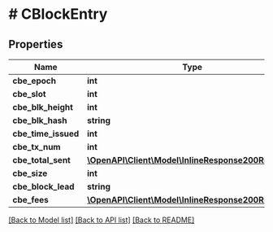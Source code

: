 # # CBlockEntry

## Properties

Name | Type | Description | Notes
------------ | ------------- | ------------- | -------------
**cbe_epoch** | **int** |  | 
**cbe_slot** | **int** |  | 
**cbe_blk_height** | **int** |  | 
**cbe_blk_hash** | **string** |  | 
**cbe_time_issued** | **int** |  | [optional] 
**cbe_tx_num** | **int** |  | 
**cbe_total_sent** | [**\OpenAPI\Client\Model\InlineResponse200RightCoin**](InlineResponse200RightCoin.md) |  | 
**cbe_size** | **int** |  | 
**cbe_block_lead** | **string** |  | [optional] 
**cbe_fees** | [**\OpenAPI\Client\Model\InlineResponse200RightCoin**](InlineResponse200RightCoin.md) |  | 

[[Back to Model list]](../../README.md#documentation-for-models) [[Back to API list]](../../README.md#documentation-for-api-endpoints) [[Back to README]](../../README.md)


